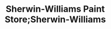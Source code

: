 ---
title: "Sherwin-Williams Paint Store;Sherwin-Williams"
url: /wheeling/sherwin-williams-paint-store-sherwin-williams/
shop: paint
---